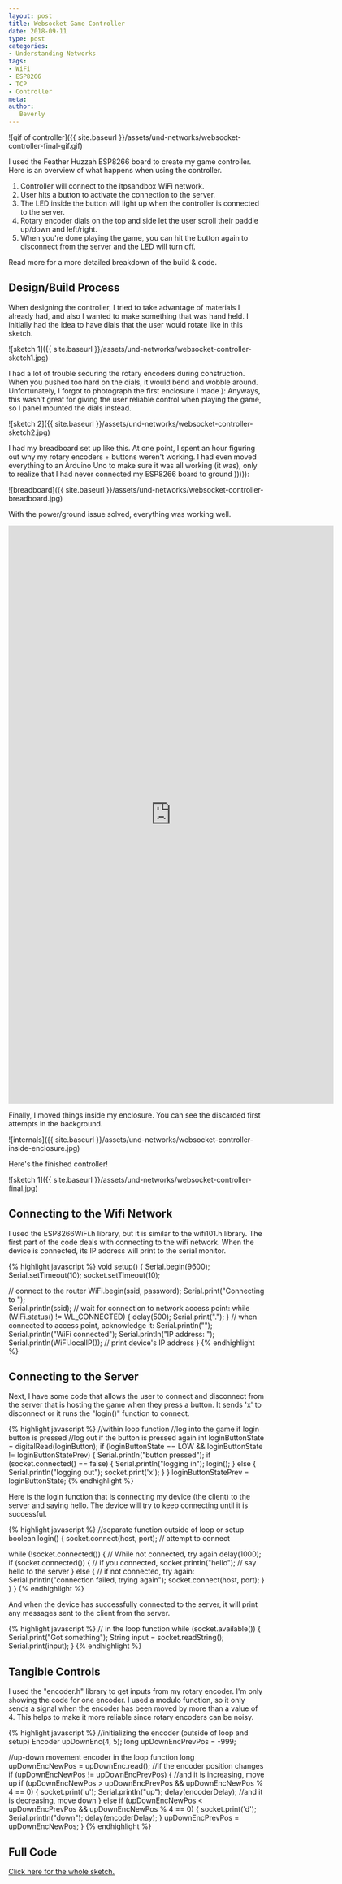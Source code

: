 ```yaml
---
layout: post
title: Websocket Game Controller
date: 2018-09-11
type: post
categories:
- Understanding Networks
tags:
- WiFi
- ESP8266
- TCP
- Controller
meta:
author:
   Beverly
---
```


![gif of controller]({{ site.baseurl }}/assets/und-networks/websocket-controller-final-gif.gif)

I used the Feather Huzzah ESP8266 board to create my game controller. Here is an overview of what happens when using the controller.

1. Controller will connect to the itpsandbox WiFi network.
2. User hits a button to activate the connection to the server.
3. The LED inside the button will light up when the controller is connected to the server.
4. Rotary encoder dials on the top and side let the user scroll their paddle up/down and left/right.
5. When you're done playing the game, you can hit the button again to disconnect from the server and the LED will turn off.

Read more for a more detailed breakdown of the build & code.

<!--more-->

## Design/Build Process

When designing the controller, I tried to take advantage of materials I already had, and also I wanted to make something that was hand held. I initially had the idea to have dials that the user would rotate like in this sketch.

![sketch 1]({{ site.baseurl }}/assets/und-networks/websocket-controller-sketch1.jpg)

I had a lot of trouble securing the rotary encoders during construction. When you pushed too hard on the dials, it would bend and wobble around. Unfortunately, I forgot to photograph the first enclosure I made ): Anyways, this wasn't great for giving the user reliable control when playing the game, so I panel mounted the dials instead.

![sketch 2]({{ site.baseurl }}/assets/und-networks/websocket-controller-sketch2.jpg)

I had my breadboard set up like this. At one point, I spent an hour figuring out why my rotary encoders + buttons weren't working. I had even moved everything to an Arduino Uno to make sure it was all working (it was), only to realize that I had never connected my ESP8266 board to ground ))))):

![breadboard]({{ site.baseurl }}/assets/und-networks/websocket-controller-breadboard.jpg)

With the power/ground issue solved, everything was working well.

<p><div class="responsive-container"><iframe src="https://player.vimeo.com/video/289219307" width="640" height="1138" frameborder="0" webkitallowfullscreen mozallowfullscreen allowfullscreen></iframe></div></p>

Finally, I moved things inside my enclosure. You can see the discarded first attempts in the background.

![internals]({{ site.baseurl }}/assets/und-networks/websocket-controller-inside-enclosure.jpg)

Here's the finished controller!

![sketch 1]({{ site.baseurl }}/assets/und-networks/websocket-controller-final.jpg)

## Connecting to the Wifi Network

I used the ESP8266WiFi.h library, but it is similar to the wifi101.h library. The first part of the code deals with connecting to the wifi network. When the device is connected, its IP address will print to the serial monitor.  

{% highlight javascript %}
void setup() {
  Serial.begin(9600);
  Serial.setTimeout(10);
  socket.setTimeout(10);

  // connect to the router
  WiFi.begin(ssid, password);
  Serial.print("Connecting to ");  
  Serial.println(ssid);
  // wait for connection to network access point:
  while (WiFi.status() != WL_CONNECTED) {
    delay(500);
    Serial.print(".");
  }
  // when connected to access point, acknowledge it:
  Serial.println("");
  Serial.println("WiFi connected");
  Serial.println("IP address: ");
  Serial.println(WiFi.localIP()); // print device's IP address
}
{% endhighlight %}

## Connecting to the Server

Next, I have some code that allows the user to connect and disconnect from the server that is hosting the game when they press a button. It sends 'x' to disconnect or it runs the "login()" function to connect.

{% highlight javascript %}
//within loop function
//log into the game if login button is pressed
//log out if the button is pressed again
 int loginButtonState = digitalRead(loginButton);
 if (loginButtonState == LOW && loginButtonState != loginButtonStatePrev) {
   Serial.println("button pressed");
   if (socket.connected() == false) {
     Serial.println("logging in");
     login();
   } else {
     Serial.println("logging out");
     socket.print('x');
   }
 }
 loginButtonStatePrev = loginButtonState;
{% endhighlight %}

Here is the login function that is connecting my device (the client) to the server and saying hello. The device will try to keep connecting until it is successful.

{% highlight javascript %}
//separate function outside of loop or setup
boolean login() {
  socket.connect(host, port);   // attempt to connect

  while (!socket.connected()) { // While not connected, try again
    delay(1000);
    if (socket.connected()) {   // if you connected,
      socket.println("hello");  // say hello to the server
    } else {
      // if not connected, try again:
      Serial.println("connection failed, trying again");
      socket.connect(host, port);
    }
  }
}
{% endhighlight %}

And when the device has successfully connected to the server, it will print any messages sent to the client from the server.

{% highlight javascript %}
// in the loop function
  while (socket.available()) {
    Serial.print("Got something");
    String input = socket.readString();
    Serial.print(input);
  }
{% endhighlight %}

## Tangible Controls

I used the "encoder.h" library to get inputs from my rotary encoder. I'm only showing the code for one encoder. I used a modulo function, so it only sends a signal when the encoder has been moved by more than a value of 4. This helps to make it more reliable since rotary encoders can be noisy.

{% highlight javascript %}
//initializing the encoder (outside of loop and setup)
Encoder upDownEnc(4, 5);
long upDownEncPrevPos = -999;

//up-down movement encoder in the loop function
  long upDownEncNewPos = upDownEnc.read();
  //if the encoder position changes
  if (upDownEncNewPos != upDownEncPrevPos) {
    //and it is increasing, move up
    if (upDownEncNewPos > upDownEncPrevPos && upDownEncNewPos % 4 == 0) {
      socket.print('u');
      Serial.println("up");
      delay(encoderDelay);
      //and it is decreasing, move down
    } else if (upDownEncNewPos < upDownEncPrevPos && upDownEncNewPos % 4 == 0) {
      socket.print('d');
      Serial.println("down");
      delay(encoderDelay);
    }
    upDownEncPrevPos = upDownEncNewPos;
  }
{% endhighlight %}

## Full Code

[Click here for the whole sketch.](https://gist.github.com/bevchou/1aedf7938a7c4e9e1da9b3281ab188dd)
